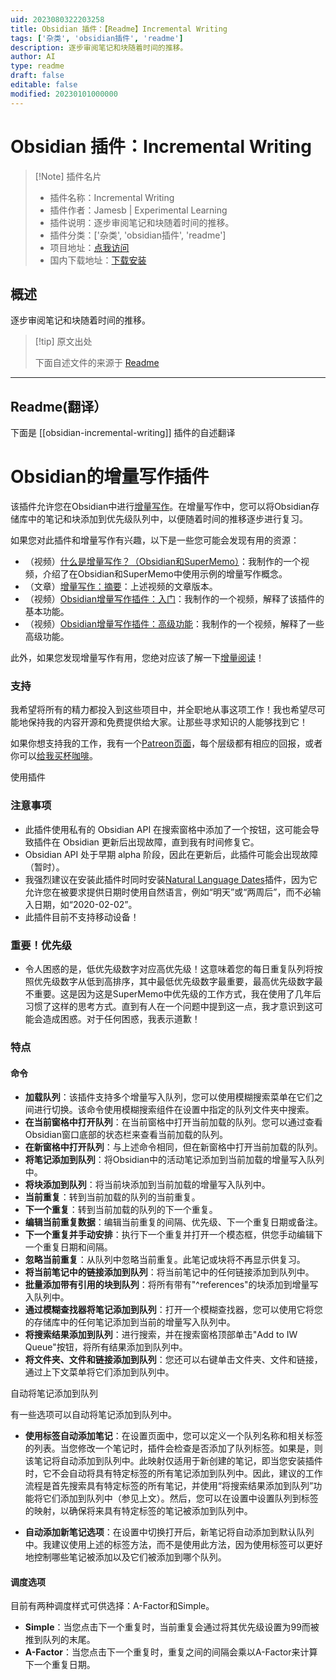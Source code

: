 ```yaml
---
uid: 2023080322203258
title: Obsidian 插件：【Readme】Incremental Writing
tags: ['杂类', 'obsidian插件', 'readme']
description: 逐步审阅笔记和块随着时间的推移。
author: AI
type: readme
draft: false
editable: false
modified: 20230101000000
---
```


# Obsidian 插件：Incremental Writing

> [!Note] 插件名片
> - 插件名称：Incremental Writing
> - 插件作者：Jamesb | Experimental Learning
> - 插件说明：逐步审阅笔记和块随着时间的推移。
> - 插件分类：['杂类', 'obsidian插件', 'readme']
> - 项目地址：[点我访问](https://github.com/bjsi/incremental-writing)
> - 国内下载地址：[下载安装](https://pkmer.cn/products/plugin/pluginMarket/?obsidian-incremental-writing)

## 概述

逐步审阅笔记和块随着时间的推移。



> [!tip] 原文出处
> 
>下面自述文件的来源于 [Readme](https://ghproxy.net/https://raw.githubusercontent.com/bjsi/incremental-writing/master/README.md)
> 

---

## Readme(翻译）

下面是 [[obsidian-incremental-writing]] 插件的自述翻译


# Obsidian的增量写作插件

该插件允许您在Obsidian中进行[增量写作](https://supermemo.guru/wiki/Incremental_writing)。在增量写作中，您可以将Obsidian存储库中的笔记和块添加到优先级队列中，以便随着时间的推移逐步进行复习。

如果您对此插件和增量写作有兴趣，以下是一些您可能会发现有用的资源：

- （视频）[什么是增量写作？（Obsidian和SuperMemo）](https://youtu.be/LLS_8Y744lk)：我制作的一个视频，介绍了在Obsidian和SuperMemo中使用示例的增量写作概念。
- （文章）[增量写作：摘要](https://www.experimental-learning.com/SimpleGuru/IncrementalWriting.md)：上述视频的文章版本。
- （视频）[Obsidian增量写作插件：入门](https://youtu.be/bFF3umvXydQ)：我制作的一个视频，解释了该插件的基本功能。
- （视频）[Obsidian增量写作插件：高级功能](https://youtu.be/onvKkHQfOzU)：我制作的一个视频，解释了一些高级功能。

此外，如果您发现增量写作有用，您绝对应该了解一下[增量阅读](https://www.experimental-learning.com/en/SimpleGuru/IncrementalReading)！

### 支持

我希望将所有的精力都投入到这些项目中，并全职地从事这项工作！我也希望尽可能地保持我的内容开源和免费提供给大家。让那些寻求知识的人能够找到它！

如果你想支持我的工作，我有一个[Patreon页面](https://www.patreon.com/experimental_learning)，每个层级都有相应的回报，或者你可以[给我买杯咖啡](https://www.buymeacoffee.com/experilearning)。

使用插件

### 注意事项

- 此插件使用私有的 Obsidian API 在搜索窗格中添加了一个按钮，这可能会导致插件在 Obsidian 更新后出现故障，直到我有时间修复它。
- Obsidian API 处于早期 alpha 阶段，因此在更新后，此插件可能会出现故障（暂时）。
- 我强烈建议在安装此插件时同时安装[Natural Language Dates](https://github.com/argenos/nldates-obsidian)插件，因为它允许您在被要求提供日期时使用自然语言，例如“明天”或“两周后”，而不必输入日期，如“2020-02-02”。
- 此插件目前不支持移动设备！

### 重要！优先级

- 令人困惑的是，低优先级数字对应高优先级！这意味着您的每日重复队列将按照优先级数字从低到高排序，其中最低优先级数字最重要，最高优先级数字最不重要。这是因为这是SuperMemo中优先级的工作方式，我在使用了几年后习惯了这样的思考方式。直到有人在一个问题中提到这一点，我才意识到这可能会造成困惑。对于任何困惑，我表示道歉！

### 特点

#### 命令

- **加载队列**：该插件支持多个增量写入队列，您可以使用模糊搜索菜单在它们之间进行切换。该命令使用模糊搜索组件在设置中指定的队列文件夹中搜索。
- **在当前窗格中打开队列**：在当前窗格中打开当前加载的队列。您可以通过查看Obsidian窗口底部的状态栏来查看当前加载的队列。
- **在新窗格中打开队列**：与上述命令相同，但在新窗格中打开当前加载的队列。
- **将笔记添加到队列**：将Obsidian中的活动笔记添加到当前加载的增量写入队列中。
- **将块添加到队列**：将当前块添加到当前加载的增量写入队列中。
- **当前重复**：转到当前加载的队列的当前重复。
- **下一个重复**：转到当前加载的队列的下一个重复。
- **编辑当前重复数据**：编辑当前重复的间隔、优先级、下一个重复日期或备注。
- **下一个重复并手动安排**：执行下一个重复并打开一个模态框，供您手动编辑下一个重复日期和间隔。
- **忽略当前重复**：从队列中忽略当前重复。此笔记或块将不再显示供复习。
- **将当前笔记中的链接添加到队列**：将当前笔记中的任何链接添加到队列中。
- **批量添加带有引用的块到队列**：将所有带有"^references"的块添加到增量写入队列中。
- **通过模糊查找器将笔记添加到队列**：打开一个模糊查找器，您可以使用它将您的存储库中的任何笔记添加到当前的增量写入队列中。
- **将搜索结果添加到队列**：进行搜索，并在搜索窗格顶部单击"Add to IW Queue"按钮，将所有结果添加到队列中。
- **将文件夹、文件和链接添加到队列**：您还可以右键单击文件夹、文件和链接，通过上下文菜单将它们添加到队列中。

自动将笔记添加到队列

有一些选项可以自动将笔记添加到队列中。

- **使用标签自动添加笔记**：在设置页面中，您可以定义一个队列名称和相关标签的列表。当您修改一个笔记时，插件会检查是否添加了队列标签。如果是，则该笔记将自动添加到队列中。此映射仅适用于新创建的笔记，即当您安装插件时，它不会自动将具有特定标签的所有笔记添加到队列中。因此，建议的工作流程是首先搜索具有特定标签的所有笔记，并使用“将搜索结果添加到队列”功能将它们添加到队列中（参见上文）。然后，您可以在设置中设置队列到标签的映射，以确保将来具有特定标签的笔记被添加到队列中。

- **自动添加新笔记选项**：在设置中切换打开后，新笔记将自动添加到默认队列中。我建议使用上述的标签方法，而不是使用此方法，因为使用标签可以更好地控制哪些笔记被添加以及它们被添加到哪个队列。

#### 调度选项

目前有两种调度样式可供选择：A-Factor和Simple。

- **Simple**：当您点击下一个重复时，当前重复会通过将其优先级设置为99而被推到队列的末尾。
- **A-Factor**：当您点击下一个重复时，重复之间的间隔会乘以A-Factor来计算下一个重复日期。



